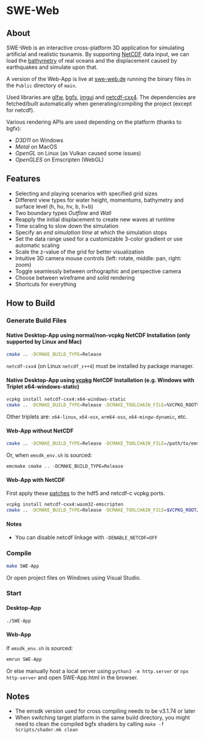 # SWE-Web

## About

SWE-Web is an interactive cross-platform 3D application for simulating artificial and realistic tsunamis.
By supporting [NetCDF](https://en.wikipedia.org/wiki/NetCDF) data input, we can load the [bathymetry](https://en.wikipedia.org/wiki/Bathymetry) of real oceans and the displacement caused by earthquakes and simulate upon that.

A version of the Web-App is live at [swe-web.de](https://swe-web.de/) running the binary files in the `Public` directory of `main`.

Used libraries are [glfw](https://github.com/glfw/glfw), [bgfx](https://github.com/bkaradzic/bgfx), [imgui](https://github.com/ocornut/imgui) and [netcdf-cxx4](https://github.com/Unidata/netcdf-cxx4).
The dependencies are fetched/built automatically when generating/compiling the project (except for netcdf).

Various rendering APIs are used depending on the platform (thanks to bgfx):
- *D3D11* on Windows
- *Metal* on MacOS
- *OpenGL* on Linux (as Vulkan caused some issues)
- *OpenGLES* on Emscripten (WebGL)

## Features

- Selecting and playing scenarios with specified grid sizes
- Different view types for water height, momentums, bathymetry and surface level (h, hu, hv, b, h+b)
- Two boundary types *Outflow* and *Wall*
- Reapply the initial displacement to create new waves at runtime
- Time scaling to slow down the simulation
- Specify an *end simulation time* at which the simulation stops
- Set the data range used for a customizable 3-color gradient or use automatic scaling
- Scale the z-value of the grid for better visualization
- Intuitive 3D camera mouse controls (left: rotate, middle: pan, right: zoom)
- Toggle seamlessly between orthographic and perspective camera
- Choose between wireframe and solid rendering
- Shortcuts for everything

## How to Build

### Generate Build Files

#### Native Desktop-App using normal/non-vcpkg NetCDF Installation (only supported by Linux and Mac)
```sh
cmake .. -DCMAKE_BUILD_TYPE=Release
```
`netcdf-cxx4` (on Linux `netcdf_c++4`) must be installed by package manager.

#### Native Desktop-App using [vcpkg](https://github.com/microsoft/vcpkg) NetCDF Installation (e.g. Windows with Triplet x64-windows-static)
```sh
vcpkg install netcdf-cxx4:x64-windows-static
cmake .. -DCMAKE_BUILD_TYPE=Release -DCMAKE_TOOLCHAIN_FILE=%VCPKG_ROOT%/scripts/buildsystems/vcpkg.cmake -DVCPKG_TARGET_TRIPLET=x64-windows-static
```
Other triplets are: `x64-linux`, `x64-osx`, `arm64-osx`, `x64-mingw-dynamic`, etc.

#### Web-App without NetCDF
```sh
cmake .. -DCMAKE_BUILD_TYPE=Release -DCMAKE_TOOLCHAIN_FILE=/path/to/emsdk/upstream/emscripten/cmake/Modules/Platform/Emscripten.cmake
```
Or, when `emsdk_env.sh` is sourced:
```
emcmake cmake .. -DCMAKE_BUILD_TYPE=Release
```

#### Web-App with NetCDF
First apply these [patches](https://gist.github.com/erikrl2/1d3b0ef856538fd09d6fd5c80f74c269) to the hdf5 and netcdf-c vcpkg ports.
```sh
vcpkg install netcdf-cxx4:wasm32-emscripten
cmake .. -DCMAKE_BUILD_TYPE=Release -DCMAKE_TOOLCHAIN_FILE=$VCPKG_ROOT/scripts/buildsystems/vcpkg.cmake -DVCPKG_CHAINLOAD_TOOLCHAIN_FILE=/path/to/emsdk/upstream/emscripten/cmake/Modules/Platform/Emscripten.cmake -DVCPKG_TARGET_TRIPLET=wasm32-emscripten
```

#### Notes
- You can disable netcdf linkage with `-DENABLE_NETCDF=OFF`

### Compile
```sh
make SWE-App
```
Or open project files on Windows using Visual Studio.

### Start

#### Desktop-App
```sh
./SWE-App
```

#### Web-App
If `emsdk_env.sh` is sourced:
```sh
emrun SWE-App
```
Or else manually host a local server using `python3 -m http.server` or `npx http-server` and open SWE-App.html in the browser.

## Notes

- The emsdk version used for cross compiling needs to be v3.1.74 or later
- When switching target platform in the same build directory, you might need to clean the compiled bgfx shaders by calling `make -f Scripts/shader.mk clean`
